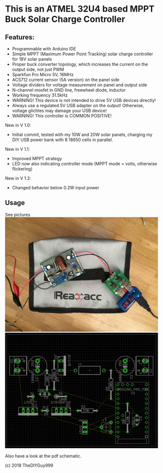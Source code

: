 # This is an ATMEL 32U4 based MPPT Buck Solar Charge Controller
## Features:
- Programmable with Arduino IDE
- Simple MPPT (Maximum Power Point Tracking) solar charge controller for 18V solar panels
- Proper buck converter topology, which increases the current on the output side, not just PWM
- Sparkfun Pro Micro 5V, 16MHz
- ACS712 current sensor (5A version) on the panel side
- Voltage dividers for voltage measurement on panel and output side
- N-channel mosfet in GND line, freewheel diode, inductor
- Working frequency 31.5kHz
- WARNING! This device is not intended to drive 5V USB devices directly!
- Always use a regulated 5V USB adapter on the output! Otherwise, voltage glichtes may damage your USB device!
- WARNING! This controller is COMMON POSITIVE!


New in V 1.0:
- Initial commit, tested with my 10W and 20W solar panels, charging my DIY USB power bank with 8 18650 cells in parallel.

New in V 1.1:
- Improved MPPT strategy
- LED now also indicating controller mode (MPPT mode = volts, otherwise flickering)

New in V 1.2:
- Changed behavior below 0.2W input power

## Usage

See pictures
![](https://github.com/TheDIYGuy999/MPPT_Buck_Converter_ACS712/blob/master/1.jpg)
![](https://github.com/TheDIYGuy999/MPPT_Buck_Converter_ACS712/blob/master/Board.png)

Also have a look at the pdf schematic.

(c) 2018 TheDIYGuy999
